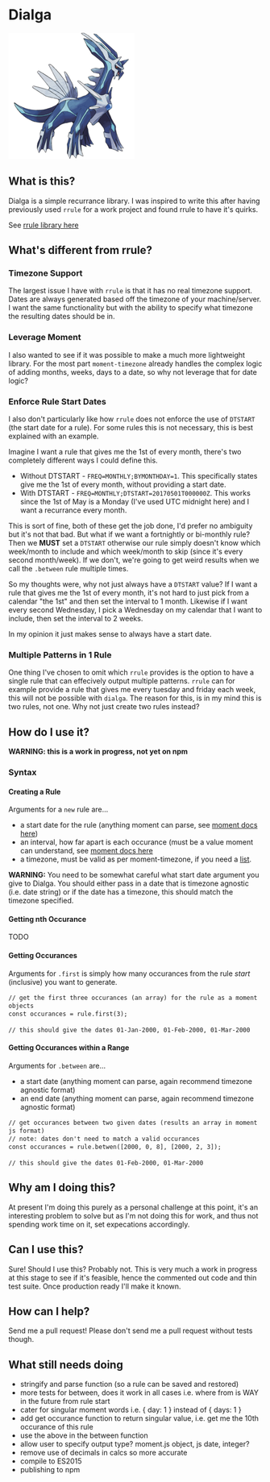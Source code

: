# Dialga

![dialga](./docs/dialga.png)

## What is this?

Dialga is a simple recurrance library. I was inspired to write this after having previously used `rrule` for a work project and found rrule to have it's quirks.

See [rrule library here](https://github.com/jakubroztocil/rrule)

## What's different from rrule?

### Timezone Support

The largest issue I have with `rrule` is that it has no real timezone support. Dates are always generated based off the timezone of your machine/server. I want the same functionality but with the ability to specify what timezone the resulting dates should be in.

### Leverage Moment
I also wanted to see if it was possible to make a much more lightweight library. For the most part `moment-timezone` already handles the complex logic of adding months, weeks, days to a date, so why not leverage that for date logic?

### Enforce Rule Start Dates
I also don't particularly like how `rrule` does not enforce the use of `DTSTART` (the start date for a rule). For some rules this is not necessary, this is best explained with an example.

Imagine I want a rule that gives me the 1st of every month, there's two completely different ways I could define this.
* Without DTSTART - `FREQ=MONTHLY;BYMONTHDAY=1`. This specifically states give me the 1st of every month, without providing a start date.
* With DTSTART - `FREQ=MONTHLY;DTSTART=20170501T000000Z`. This works since the 1st of May is a Monday (I've used UTC midnight here) and I want a recurrance every month.

This is sort of fine, both of these get the job done, I'd prefer no ambiguity but it's not that bad. But what if we want a fortnightly or bi-monthly rule?
Then we **MUST** set a `DTSTART` otherwise our rule simply doesn't know which week/month to include and which week/month to skip (since it's every second month/week).
If we don't, we're going to get weird results when we call the `.between` rule multiple times.

So my thoughts were, why not just always have a `DTSTART` value?
If I want a rule that gives me the 1st of every month, it's not hard to just pick from a calendar "the 1st" and then set the interval to 1 month.
Likewise if I want every second Wednesday, I pick a Wednesday on my calendar that I want to include, then set the interval to 2 weeks.

In my opinion it just makes sense to always have a start date.

### Multiple Patterns in 1 Rule

One thing I've chosen to omit which `rrule` provides is the option to have a single rule that can effecively output multiple patterns.
`rrule` can for example provide a rule that gives me every tuesday and friday each week, this will not be possible with `dialga`.
The reason for this, is in my mind this is two rules, not one. Why not just create two rules instead?

## How do I use it?

**WARNING: this is a work in progress, not yet on npm**

### Syntax

#### Creating a Rule

Arguments for a `new` rule are...
* a start date for the rule (anything moment can parse, see [moment docs here](https://momentjs.com/docs/#/parsing/))
* an interval, how far apart is each occurance (must be a value moment can understand, see [moment docs here](https://momentjs.com/docs/#/manipulating/add/)
* a timezone, must be valid as per moment-timezone, if you need a [list](https://runkit.com/nizmox/592e51e95b3c9b00122cbf78).

**WARNING:** You need to be somewhat careful what start date argument you give to Dialga. You should either pass in a date that is timezone agnostic (i.e. date string) or if the date has a timezone, this should match the timezone specified.

#### Getting nth Occurance

TODO

#### Getting Occurances

Arguments for `.first` is simply how many occurances from the rule _start_ (inclusive) you want to generate.

```
// get the first three occurances (an array) for the rule as a moment objects
const occurances = rule.first(3);

// this should give the dates 01-Jan-2000, 01-Feb-2000, 01-Mar-2000
```

#### Getting Occurances within a Range

Arguments for `.between` are...
* a start date (anything moment can parse, again recommend timezone agnostic format)
* an end date (anything moment can parse, again recommend timezone agnostic format)

```
// get occurances between two given dates (results an array in moment js format)
// note: dates don't need to match a valid occurances
const occurances = rule.betwen([2000, 0, 8], [2000, 2, 3]);

// this should give the dates 01-Feb-2000, 01-Mar-2000
```

## Why am I doing this?

At present I'm doing this purely as a personal challenge at this point, it's an interesting problem to solve but as I'm not doing this for work, and thus not spending work time on it, set expecations accordingly.

## Can I use this?

Sure! Should I use this? Probably not. This is very much a work in progress at this stage to see if it's feasible, hence the commented out code and thin test suite. Once production ready I'll make it known.

## How can I help?

Send me a pull request! Please don't send me a pull request without tests though.

## What still needs doing

* stringify and parse function (so a rule can be saved and restored)
* more tests for between, does it work in all cases i.e. where from is WAY in the future from rule start
* cater for singular moment words i.e. { day: 1 } instead of { days: 1 }
* add get occurance function to return singular value, i.e. get me the 10th occurance of this rule
* use the above in the between function
* allow user to specify output type? moment.js object, js date, integer?
* remove use of decimals in calcs so more accurate
* compile to ES2015
* publishing to npm
